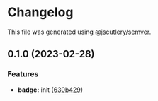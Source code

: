 # Changelog

This file was generated using [@jscutlery/semver](https://github.com/jscutlery/semver).

## 0.1.0 (2023-02-28)


### Features

* **badge:** init ([630b429](https://github.com/Availity/element/commit/630b4297f7787ca3ebd1daf5ddec36ed103bd883))
